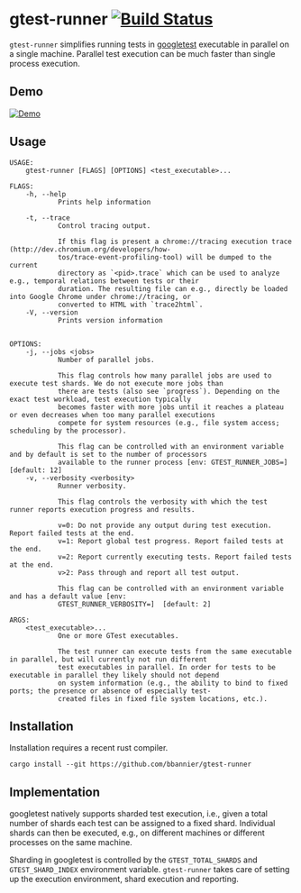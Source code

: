 gtest-runner [![Build Status](https://travis-ci.org/bbannier/gtest-runner.svg?branch=master)](https://travis-ci.org/bbannier/gtest-runner)
============

`gtest-runner` simplifies running tests in
[googletest](https://github.com/googletest) executable in parallel on a single
machine. Parallel test execution can be much faster than single process
execution.


Demo
----

[![Demo](https://asciinema.org/a/9hAXBKslEDXl55K3C3Yx22VNh.png)](https://asciinema.org/a/9hAXBKslEDXl55K3C3Yx22VNh)


Usage
-----

    USAGE:
        gtest-runner [FLAGS] [OPTIONS] <test_executable>...

    FLAGS:
        -h, --help
                Prints help information

        -t, --trace
                Control tracing output.

                If this flag is present a chrome://tracing execution trace (http://dev.chromium.org/developers/how-
                tos/trace-event-profiling-tool) will be dumped to the current
                directory as `<pid>.trace` which can be used to analyze e.g., temporal relations between tests or their
                duration. The resulting file can e.g., directly be loaded into Google Chrome under chrome://tracing, or
                converted to HTML with `trace2html`.
        -V, --version
                Prints version information


    OPTIONS:
        -j, --jobs <jobs>
                Number of parallel jobs.

                This flag controls how many parallel jobs are used to execute test shards. We do not execute more jobs than
                there are tests (also see `progress`). Depending on the exact test workload, test execution typically
                becomes faster with more jobs until it reaches a plateau or even decreases when too many parallel executions
                compete for system resources (e.g., file system access; scheduling by the processor).

                This flag can be controlled with an environment variable and by default is set to the number of processors
                available to the runner process [env: GTEST_RUNNER_JOBS=]  [default: 12]
        -v, --verbosity <verbosity>
                Runner verbosity.

                This flag controls the verbosity with which the test runner reports execution progress and results.

                v=0: Do not provide any output during test execution. Report failed tests at the end.
                v=1: Report global test progress. Report failed tests at the end.
                v=2: Report currently executing tests. Report failed tests at the end.
                v>2: Pass through and report all test output.

                This flag can be controlled with an environment variable and has a default value [env:
                GTEST_RUNNER_VERBOSITY=]  [default: 2]

    ARGS:
        <test_executable>...
                One or more GTest executables.

                The test runner can execute tests from the same executable in parallel, but will currently not run different
                test executables in parallel. In order for tests to be executable in parallel they likely should not depend
                on system information (e.g., the ability to bind to fixed ports; the presence or absence of especially test-
                created files in fixed file system locations, etc.).


Installation
------------

Installation requires a recent rust compiler.

    cargo install --git https://github.com/bbannier/gtest-runner


Implementation
--------------

googletest natively supports sharded test execution, i.e., given a total number
of shards each test can be assigned to a fixed shard. Individual shards can
then be executed, e.g., on different machines or different processes on the
same machine.

Sharding in googletest is controlled by the `GTEST_TOTAL_SHARDS` and
`GTEST_SHARD_INDEX` environment variable. `gtest-runner` takes care of setting
up the execution environment, shard execution and reporting.

